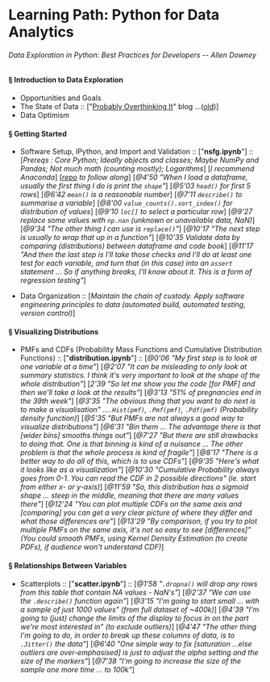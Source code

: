 # Learning Path: Python for Data Analytics

######  Data Exploration in Python: Best Practices for Developers -- Allen Downey


#### § Introduction to Data Exploration

* Opportunities and Goals
* The State of Data :: ["[Probably Overthinking It](https://www.allendowney.com/blog/)" blog ...([old](http://allendowney.blogspot.com/))]
* Data Optimism


#### § Getting Started

* Software Setup, IPython, and Import and Validation :: ["**nsfg.ipynb**"] ::
[*Prereqs : Core Python; Ideally objects and classes; Maybe NumPy and Pandas; Not much math (counting mostly); Logarithms*] [*I recommend Anaconda*] [*[repo](https://github.com/AllenDowney/DataExplorationInPython) to follow along*] [*@4'50 "When I load a dataframe, usually the first thing I do is print the `shape`"*] [*@5'03 `head()` for first 5 rows*] [*@6'42 `mean()` is a reasonable number*] [*@7'11 `describe()` to summarise a variable*] [*@8'00 `value_counts().sort_index()` for distribution of values*] [*@9'10 `loc[]` to select a particular row*] [*@9'27 replace some values with `np.nan` (unknown or unavailable data, NaN)*] [*@9'34 "The other thing I can use is `replace()`"*] [*@10'17 "The next step is usually to wrap that up in a function"*] [*@10'35 Validate data by comparing (distributions) between dataframe and code book*] [*@11'17 "And then the last step is I'll take those checks and I'll do at least one test for each variable, and turn that (in this case) into an `assert` statement ... So if anything breaks, I'll know about it. This is a form of regression testing"*]

* Data Organization :: [*Maintain the chain of custody. Apply software engineering principles to data (automated build, automated testing, version control)*]


#### § Visualizing Distributions

* PMFs and CDFs (Probability Mass Functions and Cumulative Distribution Functions) :: ["**distribution.ipynb**"] ::
[*@0'06 "My first step is to look at one variable at a time"*] [*@2'07 "It can be misleading to only look at summary statistics. I think it's very important to look at the shape of the whole distribution"*] [*2'39 "So let me show you the code [for PMF] and then we'll take a look at the results"*] [*@3'13 "51% of pregnancies end in the 39th week"*] [*@3'35 "The obvious thing that you want to do next is to make a visualisation" ...`.Hist(pmf)`, `.Pmf(pmf)`, `.Pdf(pmf)` (Probability density function)*] [*@5'35 "But PMFs are not always a good way to visualize distributions"*] [*@6'31 "Bin them ... The advantage there is that [wider bins] smooths things out"*] [*@7'27 "But there are still drawbacks to doing that. One is that binning is kind of a nuisance ... The other problem is that the whole process is kind of fragile"*] [*@8'17 "There is a better way to do all of this, which is to use CDFs"*] [*@9'35 "Here's what it looks like as a visualization"*] [*@10'30 "Cumulative Probability always goes from 0-1. You can read the CDF in 2 possible directions" (ie. start from either x- or y-axis)*] [*@11'59 "So, this distribution has a sigmoid shape ... steep in the middle, meaning that there are many values there"*] [*@12'24 "You can plot multiple CDFs on the same axis and [comparing] you can get a very clear picture of where they differ and what those differences are"*] [*@13'29 "By comparison, if you try to plot multiple PMFs on the same axis, it's not so easy to see [differences]" (You could smooth PMFs, using Kernel Density Estimation (to create PDFs), if audience won't understand CDF)*]


#### § Relationships Between Variables

* Scatterplots :: ["**scatter.ipynb**"] ::
[*@1'58 "`.dropna()` will drop any rows from this table that contain NA values - NaN's"*] [*@2'37 "We can use the `.describe()` function again"*] [*@3'15 "I'm going to start small ... with a sample of just 1000 values" (from full dataset of ~400k)*] [*@4'39 "I'm going to (just) change the limits of the display to focus in on the part we're most interested in" (to exclude outliers)*] [*@4'47 "The other thing I'm going to do, in order to break up these columns of data, is to `.Jitter()` the data"*] [*@6'40 "One simple way to fix [saturation ...else outliers are over-emphasised] is just to adjust the alpha setting and the size of the markers"*] [*@7'38 "I'm going to increase the size of the sample one more time ... to 100k"*]
